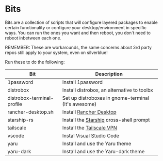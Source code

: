 # Bits

Bits are a collection of scripts that will configure layered packages to enable certain functionality or configure your desktop/environment in specific ways. You can run the ones you want and then reboot, you don't need to reboot inbetween each one.

REMEMBER: These are workarounds, the same concerns about 3rd party repos still apply to your system, even on silverblue!

Run these to do the following:

| Bit                | Description                                                     |
| ------------------ | --------------------------------------------------------------- |
| 1password          | Install 1password                                               |
| distrobox          | Install distrobox, an alternative to toolbx                     |
| distrobox-terminal-profile | Set up distroboxes in gnome-terminal (It's awesome)     | 
| rancher-desktop.sh | Install [Rancher Desktop](https://rancherdesktop.io/)           |
| starship-rs        | Install the [Starship](https://starship.rs/) cross-shell prompt |
| tailscale          | Install the [Tailscale VPN](https://tailscale.com/)             |
| vscode             | Instal Visual Studio Code                                       |
| yaru               | Install and use the Yaru theme                                  |
| yaru-dark          | Install and use the Yaru-dark theme                             |
